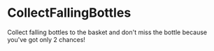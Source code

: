 # CollectFallingBottles
Collect falling bottles to the basket and don't miss the bottle because you've got only 2 chances!
